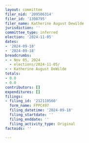 ```yaml
---
layout: committee
filer_nid: '209506314'
filer_id: '1398795'
filer_name: Katherine August Dewilde
jurisdiction: ''
committee_type: inferred
election: '2024-11-05'
dates:
- '2024-09-18'
- '2024-09-18'
breadcrumbs:
- - Nov 05, 2024
  - elections/2024-11-05/
- - Katherine August DeWilde
totals:
- 0.0
- 0.0
contributors: []
expenditures: []
filings:
- filing_id: '212110560'
  form_name: FPPC497
  filing_datetime: '2024-09-18'
  filing_startdate: ''
  filing_enddate: ''
  filing_activity_type: Original
factoids: ''

---
```


